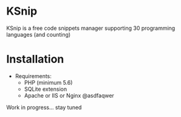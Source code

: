 KSnip
=====
KSnip is a free code snippets manager supporting 30 programming languages (and counting)

Installation
============
* Requirements:
	* PHP (minimum 5.6)
	* SQLite extension
	* Apache or IIS or Nginx @asdfaqwer

Work in progress...
stay tuned
